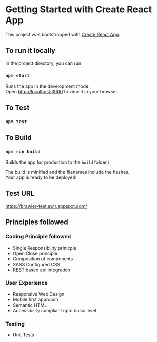 # Getting Started with Create React App

This project was bootstrapped with [Create React App](https://github.com/facebook/create-react-app).

## To run it locally

In the project directory, you can run:

### `npm start`

Runs the app in the development mode.\
Open [http://localhost:3000](http://localhost:3000) to view it in your browser.

## To Test

### `npm test`

## To Build

### `npm run build`

Builds the app for production to the `build` folder.\

The build is minified and the filenames include the hashes.\
Your app is ready to be deployed!

## Test URL

https://brawler-test.ew.r.appspot.com/

## Principles followed

### Coding Principle followed

- Single Responsibility prinicple
- Open Close principle
- Composition of components
- SASS Configured CSS
- REST based api integration

### User Experience

- Responsive Web Design
- Mobile first approach
- Semantic HTML
- Accessibility compliant upto basic level

### Testing

- Unit Tests
